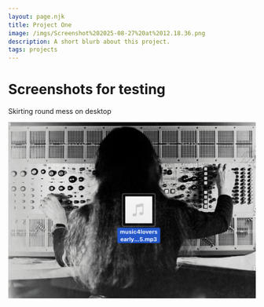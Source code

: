 ```yaml
---
layout: page.njk
title: Project One
image: /imgs/Screenshot%202025-08-27%20at%2012.18.36.png
description: A short blurb about this project.
tags: projects
---
```


# Screenshots for testing

Skirting round mess on desktop 

![Project One Screenshot](/imgs/Screenshot%202025-08-27%20at%2012.18.36.png)